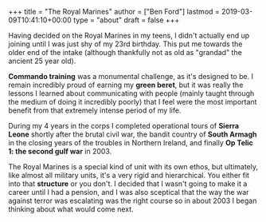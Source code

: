 +++
title = "The Royal Marines"
author = ["Ben Ford"]
lastmod = 2019-03-09T10:41:10+00:00
type = "about"
draft = false
+++

Having decided on the Royal Marines in my teens, I didn't actually end up
joining until I was just shy of my 23rd birthday. This put me towards the older
end of the intake (although thankfully not as old as "grandad" the ancient 25
year old).

**Commando training** was a monumental challenge, as it's designed to be. I remain
incredibly proud of earning my **green beret**, but it was really the lessons I
learned about communicating with people (mainly taught through the medium of
doing it incredibly poorly) that I feel were the most important benefit from
that extremely intense period of my life.

During my 4 years in the corps I completed operational tours of **Sierra Leone**
shortly after the brutal civil war, the bandit country of **South Armagh** in the
closing years of the troubles in Northern Ireland, and finally **Op Telic 1: the
second gulf war** in 2003.

The Royal Marines is a special kind of unit with its own ethos, but ultimately,
like almost all military units, it's a very rigid and hierarchical. You either
fit into that **structure** or you don't. I decided that I wasn't going to make it a
career until I had a pension, and I was also sceptical that the way the war
against terror was escalating was the right course so in about 2003 I began
thinking about what would come next.
